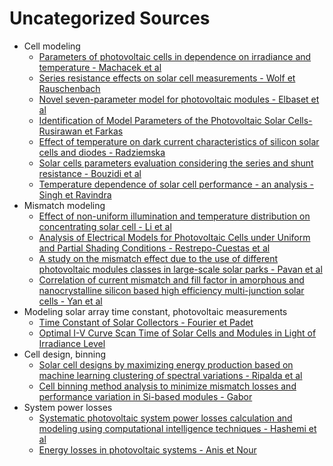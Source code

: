 # Uncategorized Sources

- Cell modeling
  - [Parameters of photovoltaic cells in dependence on irradiance and temperature - Machacek et al](https://www.researchgate.net/publication/265882351_Parameters_of_photovoltaic_cells_in_dependence_on_irradiance_and_temperature)
  - [Series resistance effects on solar cell measurements - Wolf et Rauschenbach](https://www.sciencedirect.com/science/article/pii/0365178963900638)
  - [Novel seven-parameter model for photovoltaic modules - Elbaset et al](https://www.sciencedirect.com/science/article/pii/S0927024814003778#bib8)
  - [Identification of Model Parameters of the Photovoltaic Solar Cells- Rusirawan et Farkas](https://www.sciencedirect.com/science/article/pii/S1876610214013733?ref=pdf_download&fr=RR-2&rr=77bb74d70f28e83b)
  - [Effect of temperature on dark current characteristics of silicon solar cells and diodes - Radziemska](https://onlinelibrary.wiley.com/doi/pdf/10.1002/er.1113)
  - [Solar cells parameters evaluation considering the series and shunt resistance - Bouzidi et al](https://www.sciencedirect.com/science/article/pii/S0927024807002048)
  - [Temperature dependence of solar cell performance - an analysis - Singh et Ravindra](https://web.njit.edu/~sirenko/PapersNJIT/1-s2.0-S0927024812000931-main.pdf)
- Mismatch modeling
  - [Effect of non-uniform illumination and temperature distribution on concentrating solar cell - Li et al](https://www.sciencedirect.com/science/article/pii/S0360544217321059)
  - [Analysis of Electrical Models for Photovoltaic Cells under Uniform and Partial Shading Conditions - Restrepo-Cuestas et al](https://www.mdpi.com/2079-3197/10/7/111)
  - [A study on the mismatch effect due to the use of different photovoltaic modules classes in large-scale solar parks - Pavan et al](https://canalsolar.com.br/wp-content/uploads/2021/05/massipavan2012.pdf)
  - [Correlation of current mismatch and fill factor in amorphous and nanocrystalline silicon based high efficiency multi-junction solar cells - Yan et al](https://ieeexplore.ieee.org/document/4922607)
- Modeling solar array time constant, photovoltaic measurements
  - [Time Constant of Solar Collectors - Fourier et Padet](https://www.researchgate.net/publication/256334612_Time_constant_of_solar_collectors)
  - [Optimal I-V Curve Scan Time of Solar Cells and Modules in Light of Irradiance Level](https://www.hindawi.com/journals/ijp/2012/151452/)
- Cell design, binning
  - [Solar cell designs by maximizing energy production based on machine learning clustering of spectral variations - Ripalda et al](https://www.ncbi.nlm.nih.gov/pmc/articles/PMC6277435/)
  - [Cell binning method analysis to minimize mismatch losses and performance variation in Si-based modules - Gabor](https://www.researchgate.net/profile/Andrew-Gabor/publication/4009469_Cell_binning_method_analysis_to_minimize_mismatch_losses_and_performance_variation_in_Si-based_modules/links/5649e83908ae44e7a28d723a/Cell-binning-method-analysis-to-minimize-mismatch-losses-and-performance-variation-in-Si-based-modules.pdf)
- System power losses
  - [Systematic photovoltaic system power losses calculation and modeling using computational intelligence techniques - Hashemi et al](https://www.sciencedirect.com/science/article/pii/S0306261920317670)
  - [Energy losses in photovoltaic systems - Anis et Nour](https://www.sciencedirect.com/science/article/pii/019689049400085E)